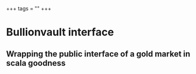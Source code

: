 +++
tags = ""
+++
# Bullionvault interface

## Wrapping the public interface of a gold market in scala goodness

[1]: http://www.uncarved.com/articles/bvapi_intro
[2]: http://www.uncarved.com/
[3]: http://www.uncarved.com/articles/contact
[4]: http://www.uncarved.com/login/
[5]: mailto:sean@uncarved.com
[6]: http://creativecommons.org/licenses/by-sa/4.0/
